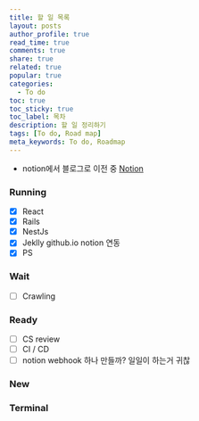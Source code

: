 ```yaml
---
title: 할 일 목록
layout: posts
author_profile: true
read_time: true
comments: true
share: true
related: true
popular: true
categories:
  - To do
toc: true
toc_sticky: true
toc_label: 목차
description: 할 일 정리하기
tags: [To do, Road map]
meta_keywords: To do, Roadmap
---
```


- notion에서 블로그로 이전 중
  [Notion](https://www.notion.so/2dea05ff8414445e88c25cc3674b9bca?v=64baa4f0b9d54453be3708b517355103)

### Running

- [x] React
- [x] Rails
- [x] NestJs
- [x] Jeklly github.io notion 연동
- [x] PS

### Wait

- [ ] Crawling

### Ready

- [ ] CS review
- [ ] CI / CD
- [ ] notion webhook 하나 만들까? 일일이 하는거 귀찮

### New

### Terminal
